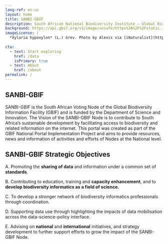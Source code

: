 ```yaml
---
lang-ref: en-us
layout: home
title: SANBI-GBIF
description: South African National Biodiversity Institute – Global Biodiversity Information Facility. SANBI-GBIF aims to grow and support a network of partners in biodiversity informatics through capacity enhancement. Your Gateways to news and occurrence records published by South African Institutions.
background: https://api.gbif.org/v1/image/unsafe/https%3A%2F%2Fstatic.inaturalist.org%2Fphotos%2F58912610%2Foriginal.jpeg%3F1577953995
imageLicense: |
  *Xylaria hypoxylon* (L.) Grev. Photo by Alexis via [iNaturalist](https://www.gbif.org/occurrence/2542961803)
 
cta:
  - text: Start exploring
    href: /data
    isPrimary: true
  - text: About
    href: /about
permalink: /
---
```

## **SANBI-GBIF** 

SANBI-GBIF is the South African Voting  Node of the Global Biodiversity Information Facility (GBIF) and is funded by the
Department of Science and Innovation. 
The Vision of the SANBI-GBIF Node is to contribute to South Africa’s sustainable development by facilitating access 
to biodiversity and related information on the internet.
This portal was created as part of the GBIF National Portal Implementation Project and aims to provide resources, 
news and information of activities and efforts of Nodes at the National level.

## **SANBI-GBIF Strategic Objectives**

A. Promoting the **sharing of data** and information under a common set of **standards**.

B. Contributing to education, training and **capacity enhancement**, and to **develop biodiversity informatics 
       as a field of science.**

C. To develop a stronger network of biodiversity informatics professionals through coordination. 

D. Supporting data use through highlighting the impacts of data mobilisation across the data-science-policy interface.

E. Advising on **national** and **international** initiatives, and strategy development to further support efforts to 
grow the impact of the SANBI-GBIF Node.










